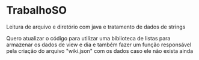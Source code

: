 # TrabalhoSO
Leitura de arquivo e diretório com java e tratamento de dados de strings

Quero atualizar o código para utilizar uma biblioteca de listas para armazenar os dados de view e dia e também fazer um função responsável pela criação do arquivo "wiki.json" com os dados caso ele não exista ainda
